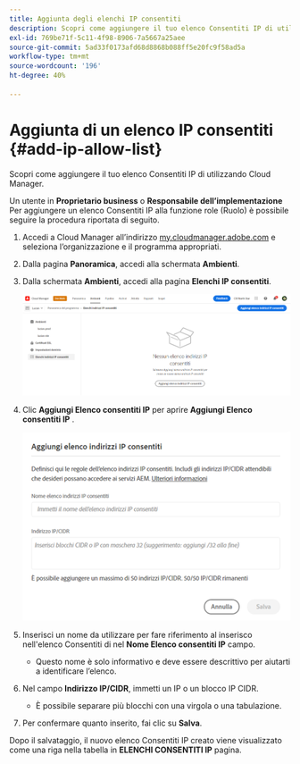 ```yaml
---
title: Aggiunta degli elenchi IP consentiti
description: Scopri come aggiungere il tuo elenco Consentiti IP di utilizzando Cloud Manager.
exl-id: 769be71f-5c11-4f98-8906-7a5667a25aee
source-git-commit: 5ad33f0173afd68d8868b088ff5e20fc9f58ad5a
workflow-type: tm+mt
source-wordcount: '196'
ht-degree: 40%

---
```



# Aggiunta di un elenco IP consentiti {#add-ip-allow-list}

Scopri come aggiungere il tuo elenco Consentiti IP di utilizzando Cloud Manager.

Un utente in **Proprietario business** o **Responsabile dell’implementazione** Per aggiungere un elenco Consentiti IP alla funzione role (Ruolo) è possibile seguire la procedura riportata di seguito.

1. Accedi a Cloud Manager all’indirizzo [my.cloudmanager.adobe.com](https://my.cloudmanager.adobe.com/) e seleziona l’organizzazione e il programma appropriati.

1. Dalla pagina **Panoramica**, accedi alla schermata **Ambienti**.

1. Dalla schermata **Ambienti**, accedi alla pagina **Elenchi IP consentiti**.

   ![Opzione elenchi IP consentiti nel pannello laterale](/help/implementing/cloud-manager/assets/ip-allow-list/ip-allow-list-create.png)

1. Clic **Aggiungi Elenco consentiti IP** per aprire **Aggiungi Elenco consentiti IP** .

   ![Finestra di dialogo Aggiungi Elenco consentiti IP](/help/implementing/cloud-manager/assets/ip-allow-list/ip-allow-list-create02.png)

1. Inserisci un nome da utilizzare per fare riferimento al inserisco nell&#39;elenco Consentiti di nel **Nome Elenco consentiti IP** campo.

   * Questo nome è solo informativo e deve essere descrittivo per aiutarti a identificare l’elenco.

1. Nel campo **Indirizzo IP/CIDR**, immetti un IP o un blocco IP CIDR.

   * È possibile separare più blocchi con una virgola o una tabulazione.

1. Per confermare quanto inserito, fai clic su **Salva**.

Dopo il salvataggio, il nuovo elenco Consentiti IP creato viene visualizzato come una riga nella tabella in **ELENCHI CONSENTITI IP** pagina.
